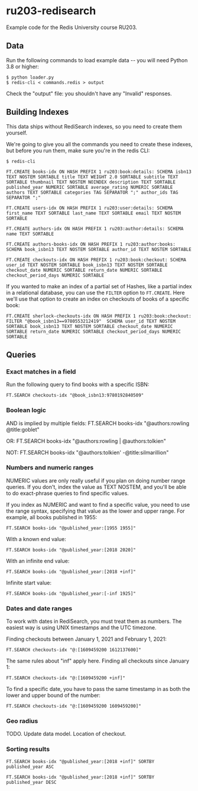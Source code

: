 # ru203-redisearch

Example code for the Redis University course RU203.

## Data

Run the following commands to load example data -- you will need Python 3.8 or higher:

    $ python loader.py
    $ redis-cli < commands.redis > output

Check the "output" file: you shouldn't have any "Invalid" responses.

## Building Indexes

This data ships without RediSearch indexes, so you need to create them yourself.

We're going to give you all the commands you need to create these indexes, but
before you run them, make sure you're in the redis CLI:

    $ redis-cli

    FT.CREATE books-idx ON HASH PREFIX 1 ru203:book:details: SCHEMA isbn13 TEXT NOSTEM SORTABLE title TEXT WEIGHT 2.0 SORTABLE subtitle TEXT SORTABLE thumbnail TEXT NOSTEM NOINDEX description TEXT SORTABLE published_year NUMERIC SORTABLE average_rating NUMERIC SORTABLE authors TEXT SORTABLE categories TAG SEPARATOR ";" author_ids TAG SEPARATOR ";"

    FT.CREATE users-idx ON HASH PREFIX 1 ru203:user:details: SCHEMA first_name TEXT SORTABLE last_name TEXT SORTABLE email TEXT NOSTEM SORTABLE

    FT.CREATE authors-idx ON HASH PREFIX 1 ru203:author:details: SCHEMA name TEXT SORTABLE

    FT.CREATE authors-books-idx ON HASH PREFIX 1 ru203:author:books: SCHEMA book_isbn13 TEXT NOSTEM SORTABLE author_id TEXT NOSTEM SORTABLE

    FT.CREATE checkouts-idx ON HASH PREFIX 1 ru203:book:checkout: SCHEMA user_id TEXT NOSTEM SORTABLE book_isbn13 TEXT NOSTEM SORTABLE checkout_date NUMERIC SORTABLE return_date NUMERIC SORTABLE checkout_period_days NUMERIC SORTABLE

<!-- TODO: This doesn't work. Why not? I asked in #redisearch. -->

If you wanted to make an index of a partial set of Hashes, like a partial index in a relational database, you can use the `FILTER` option to `FT.CREATE`. Here we'll use that option to create an index on checkouts of books of a specific book:

    FT.CREATE sherlock-checkouts-idx ON HASH PREFIX 1 ru203:book:checkout: FILTER "@book_isbn13==9780553212419"  SCHEMA user_id TEXT NOSTEM SORTABLE book_isbn13 TEXT NOSTEM SORTABLE checkout_date NUMERIC SORTABLE return_date NUMERIC SORTABLE checkout_period_days NUMERIC SORTABLE

## Queries

### Exact matches in a field

Run the following query to find books with a specific ISBN:

    FT.SEARCH checkouts-idx "@book_isbn13:9780192840509"

### Boolean logic

AND is implied by multiple fields:
    FT.SEARCH books-idx "@authors:rowling @title:goblet"

OR:
    FT.SEARCH books-idx "@authors:rowling | @authors:tolkien"

NOT:
    FT.SEARCH books-idx "@authors:tolkien' -@title:silmarillion"

### Numbers and numeric ranges

NUMERIC values are only really useful if you plan on doing number range queries. If you don't, index the value as TEXT NOSTEM, and you'll be able to do exact-phrase queries to find specific values.

If you index as NUMERIC and want to find a specific value, you need to use the range syntax, specifying that value as the lower and upper range. For example, all books published in 1955:

    FT.SEARCH books-idx "@published_year:[1955 1955]"

With a known end value:

    FT.SEARCH books-idx "@published_year:[2018 2020]"

 With an infinite end value:

    FT.SEARCH books-idx "@published_year:[2018 +inf]"

Infinite start value:

    FT.SEARCH books-idx "@published_year:[-inf 1925]"

### Dates and date ranges

To work with dates in RediSearch, you must treat them as numbers. The easiest way is using UNIX timestamps and the UTC timezone.

Finding checkouts between January 1, 2021 and February 1, 2021:

    FT.SEARCH checkouts-idx "@:[1609459200 1612137600]"

The same rules about "inf" apply here. Finding all checkouts since January 1:

    FT.SEARCH checkouts-idx "@:[1609459200 +inf]"

To find a specific date, you have to pass the same timestamp in as both the lower and upper bound of the number:

    FT.SEARCH checkouts-idx "@:[1609459200 1609459200]"

### Geo radius

TODO. Update data model. Location of checkout.

### Sorting results

    FT.SEARCH books-idx "@published_year:[2018 +inf]" SORTBY published_year ASC
    
    FT.SEARCH books-idx "@published_year:[2018 +inf]" SORTBY published_year DESC
    
